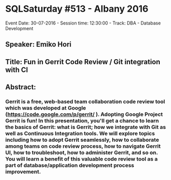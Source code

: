 # SQLSaturday #513 - Albany 2016
Event Date: 30-07-2016 - Session time: 12:30:00 - Track: DBA - Database Development
## Speaker: Emiko Hori
## Title: Fun in Gerrit Code Review / Git integration with CI
## Abstract:
### Gerrit is a free, web-based team collaboration code review tool which was developed at Google (https://code.google.com/p/gerrit/  ). Adopting Google Project Gerrit is fun! In this presentation, you'll get a chance to learn the basics of Gerrit: what is Gerrit; how we integrate with Git as well as Continuous Integration tools. We will explore topics including how to adopt Gerrit seamlessly, how to collaborate among teams on code review process, how to navigate Gerrit UI, how to troubleshoot, how to administer Gerrit, and so on. You will learn a benefit of this valuable code review tool as a part of database/application development process improvement.
